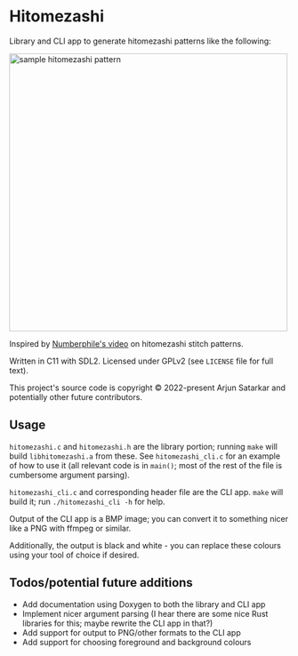 # Hitomezashi

Library and CLI app to generate hitomezashi patterns like the following:

<img src="https://raw.githubusercontent.com/untir-l/hitomezashi/main/sample.png" alt="sample hitomezashi pattern" width="500" height="500">

Inspired by [Numberphile's video](https://www.youtube.com/watch?v=JbfhzlMk2eY) on hitomezashi stitch patterns.

Written in C11 with SDL2. Licensed under GPLv2 (see `LICENSE` file for full text).

This project's source code is copyright © 2022-present Arjun Satarkar and potentially other future contributors.

## Usage

`hitomezashi.c` and `hitomezashi.h` are the library portion; running `make` will build `libhitomezashi.a` from these. See `hitomezashi_cli.c` for an example of how to use it (all relevant code is in `main()`; most of the rest of the file is cumbersome argument parsing).

`hitomezashi_cli.c` and corresponding header file are the CLI app. `make` will build it; run `./hitomezashi_cli -h` for help.

Output of the CLI app is a BMP image; you can convert it to something nicer like a PNG with ffmpeg or similar.

Additionally, the output is black and white - you can replace these colours using your tool of choice if desired.

## Todos/potential future additions
- Add documentation using Doxygen to both the library and CLI app
- Implement nicer argument parsing (I hear there are some nice Rust libraries for this; maybe rewrite the CLI app in that?)
- Add support for output to PNG/other formats to the CLI app
- Add support for choosing foreground and background colours
